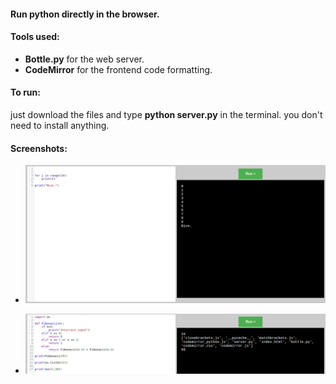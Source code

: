 #### Run python directly in the browser.
#### Tools used:
- **Bottle.py** for the web server.
- **CodeMirror** for the frontend code formatting.

#### To run:
just download the files and type **python server.py** in the terminal. you don't need to install anything.

#### Screenshots:
- ![Screenshot](https://github.com/smilerightnow/run-python-in-browser/raw/main/Screenshots/1.png "Screenshot")

- ![Screenshot](https://github.com/smilerightnow/run-python-in-browser/raw/main/Screenshots/2.png "Screenshot")
